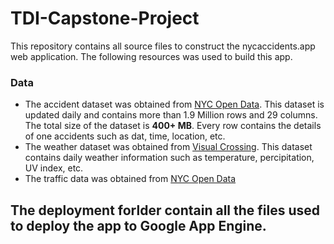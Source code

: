 # TDI-Capstone-Project

This repository contains all source files to construct the nycaccidents.app web application. The following resources was used to build this app.

### Data
* The accident dataset was obtained from [NYC Open Data](https://data.cityofnewyork.us/Public-Safety/Motor-Vehicle-Collisions-Crashes/h9gi-nx95). This dataset is updated daily and contains more than 1.9 Million rows and 29 columns. The total size of the dataset is **400+ MB**. Every row contains the details of one accidents such as dat, time, location, etc.
* The weather dataset was obtained from [Visual Crossing](https://www.visualcrossing.com/). This dataset contains daily weather information such as temperature, percipitation, UV index, etc.
* The traffic data was obtained from [NYC Open Data](https://data.cityofnewyork.us/Transportation/MTA-Data/mmu8-8w8b)

## The deployment forlder contain all the files used to deploy the app to Google App Engine. 
